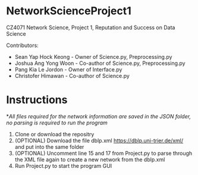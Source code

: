 # NetworkScienceProject1
CZ4071 Network Science, Project 1, Reputation and Success on Data Science

Contributors:
* Sean Yap Hock Keong - Owner of Science.py, Preprocessing.py
* Joshua Ang Yong Woon - Co-author of Science.py, Preprocessing.py
* Pang Kia Le Jordon - Owner of Interface.py
* Christofer Himawan - Co-author of Science.py

# Instructions
\**All files required for the network information are saved in the JSON folder, no parsing is required to run the program*

1.  Clone or download the repositry
2.  (OPTIONAL) Download the file dblp.xml https://dblp.uni-trier.de/xml/ and put into the same folder
3.  (OPTIONAL) Uncomment line 15 and 17 from Project.py to parse through the XML file again to create a new network from the dblp.xml
4.  Run Project.py to start the program GUI
